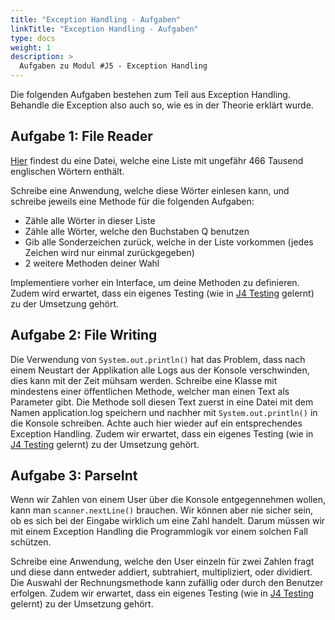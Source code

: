 ```yaml
---
title: "Exception Handling - Aufgaben"
linkTitle: "Exception Handling - Aufgaben"
type: docs
weight: 1
description: >
  Aufgaben zu Modul #J5 - Exception Handling
---
```

Die folgenden Aufgaben bestehen zum Teil aus Exception Handling. Behandle die Exception also auch so, wie es in der Theorie erklärt wurde. 

## Aufgabe 1: File Reader
[Hier](https://github.com/dwyl/english-words/raw/master/words.txt) findest du eine Datei, welche eine Liste mit ungefähr 466 Tausend englischen Wörtern enthält.

Schreibe eine Anwendung, welche diese Wörter einlesen kann, und schreibe jeweils eine Methode für die folgenden Aufgaben:
- Zähle alle Wörter in dieser Liste
- Zähle alle Wörter, welche den Buchstaben Q benutzen
- Gib alle Sonderzeichen zurück, welche in der Liste vorkommen (jedes Zeichen wird nur einmal zurückgegeben)
- 2 weitere Methoden deiner Wahl

Implementiere vorher ein Interface, um deine Methoden zu definieren.
Zudem wird erwartet, dass ein eigenes Testing (wie in [J4 Testing](./../java-testing) gelernt) zu der Umsetzung gehört.

## Aufgabe 2: File Writing
Die Verwendung von `System.out.println()` hat das Problem, dass nach einem Neustart der Applikation alle Logs aus der Konsole verschwinden, dies kann mit der Zeit mühsam werden.
Schreibe eine Klasse mit mindestens einer öffentlichen Methode, welcher man einen Text als Parameter gibt. Die Methode soll diesen Text zuerst in eine Datei mit dem Namen application.log speichern und nachher mit `System.out.println()` in die Konsole schreiben. Achte auch hier wieder auf ein entsprechendes Exception Handling.
Zudem wir erwartet, dass ein eigenes Testing (wie in [J4 Testing](./../java-testing) gelernt) zu der Umsetzung gehört.


## Aufgabe 3: ParseInt
Wenn wir Zahlen von einem User über die Konsole entgegennehmen wollen, kann man `scanner.nextLine()` brauchen. Wir können aber nie sicher sein, ob es sich bei der Eingabe wirklich um eine Zahl handelt. Darum müssen wir mit einem Exception Handling die Programmlogik vor einem solchen Fall schützen.

Schreibe eine Anwendung, welche den User einzeln für zwei Zahlen fragt und diese dann entweder addiert, subtrahiert, multipliziert, oder dividiert. Die Auswahl der Rechnungsmethode kann zufällig oder durch den Benutzer erfolgen.
Zudem wir erwartet, dass ein eigenes Testing (wie in [J4 Testing](./../java-testing) gelernt) zu der Umsetzung gehört.
